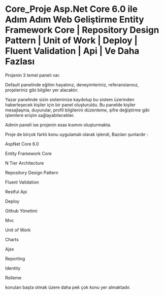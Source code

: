 # Core_Proje Asp.Net Core 6.0 ile Adım Adım Web Geliştirme Entity Framework Core | Repository Design Pattern | Unit of Work | Deploy | Fluent Validation | Api | Ve Daha Fazlası

Projenin 3 temel paneli var.

Default panelinde eğitim hayatınız, deneyimleriniz, referanslarınız, projeleriniz gibi bilgiler yer alacaktır.

Yazar panelinde sizin sisteminize kaydolup bu sistem üzerinden haberleşecek kişiler için bir panel oluşturuldu. Bu panelde kişiler mesajlaşma, duyurular, profil bilgilerini düzenleme, şifre değiştirme gibi işlemlere erişim sağlayabilecekler.

Admin paneli ise projenin esas kısmını oluşturmakta.

Proje de birçok farklı konu uygulamalı olarak işlendi, Bazıları şunlardır : 

AspNet Core 6.0

Entity Framework Core

N Tier Architecture

Repository Design Pattern

Fluent Validation

Restful Api

Deploy

Github Yönetimi

Mvc

Unit of Work

Charts

Ajax

Reporting

Identity

Rolleme

konuları başta olmak üzere daha pek çok konu yer almaktadır.
